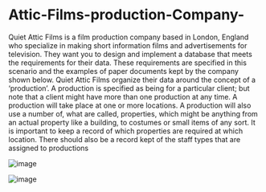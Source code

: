 # Attic-Films-production-Company-

Quiet Attic Films is a film production company based in London, England who specialize in making short information films and advertisements for television. They want you to design and implement a database that meets the requirements for their data. These requirements are specified in this scenario and the examples of paper documents kept by the company shown below. 
Quiet Attic Films organize their data around the concept of a ‘production’. A production is specified as being for a particular client; but note that a client might have more than one production at any time. A production will take place at one or more locations. A production will also use a number of, what are called, properties, which might be anything from an actual property like a building, to costumes or small items of any sort. It is important to keep a record of which properties are required at which location.
 There should also be a record kept of the staff types that are assigned to productions
 
![image](https://github.com/gmandroroshe/Attic-Films-production-Company-/assets/144511926/752acc0a-91a9-4d8e-a2d5-c7db2a083901)


![image](https://github.com/gmandroroshe/Attic-Films-production-Company-/assets/144511926/977f86d5-7fe3-43c9-8ecb-6553077e7b3a)

